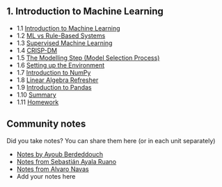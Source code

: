 ## 1. Introduction to Machine Learning

- 1.1 [Introduction to Machine Learning](01-what-is-ml.md)
- 1.2 [ML vs Rule-Based Systems](02-ml-vs-rules.md)
- 1.3 [Supervised Machine Learning](03-supervised-ml.md)
- 1.4 [CRISP-DM](04-crisp-dm.md)
- 1.5 [The Modelling Step (Model Selection Process)](05-model-selection.md)
- 1.6 [Setting up the Environment](06-environment.md)
- 1.7 [Introduction to NumPy](07-numpy.md)
- 1.8 [Linear Algebra Refresher](08-linear-algebra.md)
- 1.9 [Introduction to Pandas](09-pandas.md)
- 1.10 [Summary](10-summary.md)
- 1.11 [Homework](homework.md)


## Community notes

Did you take notes? You can share them here (or in each unit separately)

* [Notes by Ayoub Berdeddouch](https://github.com/ayoub-berdeddouch/mlbookcamp-homeworks/blob/main/Intro/homework_intro_AyoubBerdeddouch.ipynb)
* [Notes from Sebastián Ayala Ruano](https://github.com/sayalaruano/100DaysOfMLCode/blob/main/Intro_ML/Notes/NotesDay1.md)
* [Notes from Alvaro Navas](https://github.com/ziritrion/ml-zoomcamp/blob/main/notes/01_intro.md)
* Add your notes here
